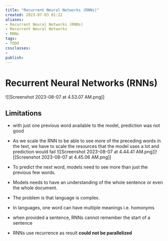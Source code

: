 ```yaml
---
title: "Recurrent Neural Networks (RNNs)"
created: 2023-07-03 01:22
aliases: 
- Recurrent Neural Networks (RNNs)
- Recurrent Neural Networks
- RNNs
tags:
- TODO
cssclasses:
- 
publish:
---
```


<!-- 
tags: 
-->

<!--internal
parent:: [[]]
child:: [[]]
related:: [[]]
-->

<!--external
- []()
-->

# Recurrent Neural Networks (RNNs)

![[Screenshot 2023-08-07 at 4.53.07 AM.png]]
## Limitations

- with just one previous word available to the model, prediction was not good
- As we scale the RNN to be able to see more of the preceding words in the text, we have to scale the resources that the model uses a lot and prediction would fail ![[Screenshot 2023-08-07 at 4.44.41 AM.png]]![[Screenshot 2023-08-07 at 4.45.06 AM.png]]

- To predict the next word, models need to see more than just the previous few words.
- Models needs to have an understanding of the whole sentence or even the whole document.
- The problem is that language is complex. 
- In languages, one word can have multiple meanings i.e. homonyms
- when provided a sentence, RNNs cannot remember the start of a sentence
- RNNs use recurrence as result **could not be parallelized**